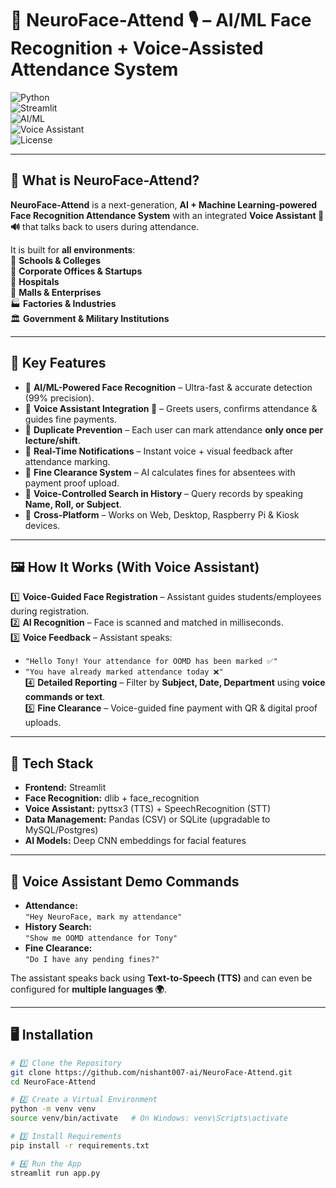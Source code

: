 # 🤖 NeuroFace-Attend 🎙️ – AI/ML Face Recognition + Voice-Assisted Attendance System  

![Python](https://img.shields.io/badge/Python-3.9+-blue)  
![Streamlit](https://img.shields.io/badge/Framework-Streamlit-orange)  
![AI/ML](https://img.shields.io/badge/AI%2FML-Face_Recognition-green)  
![Voice Assistant](https://img.shields.io/badge/Feature-Voice_Assistant-purple)  
![License](https://img.shields.io/badge/License-MIT-red)  

---

## 🌟 **What is NeuroFace-Attend?**

**NeuroFace-Attend** is a next-generation, **AI + Machine Learning-powered Face Recognition Attendance System** with an integrated **Voice Assistant 🤖🔊** that talks back to users during attendance.  

It is built for **all environments**:  
🏫 **Schools & Colleges**  
🏢 **Corporate Offices & Startups**  
🏥 **Hospitals**  
🏬 **Malls & Enterprises**  
🏭 **Factories & Industries**  
🏛️ **Government & Military Institutions**  

---

## 🚀 **Key Features**  

- 🔹 **AI/ML-Powered Face Recognition** – Ultra-fast & accurate detection (99% precision).  
- 🔹 **Voice Assistant Integration 🎤** – Greets users, confirms attendance & guides fine payments.  
- 🔹 **Duplicate Prevention** – Each user can mark attendance **only once per lecture/shift**.  
- 🔹 **Real-Time Notifications** – Instant voice + visual feedback after attendance marking.  
- 🔹 **Fine Clearance System** – AI calculates fines for absentees with payment proof upload.  
- 🔹 **Voice-Controlled Search in History** – Query records by speaking **Name, Roll, or Subject**.  
- 🔹 **Cross-Platform** – Works on Web, Desktop, Raspberry Pi & Kiosk devices.  

---

## 🖼️ **How It Works (With Voice Assistant)**  

1️⃣ **Voice-Guided Face Registration** – Assistant guides students/employees during registration.  
2️⃣ **AI Recognition** – Face is scanned and matched in milliseconds.  
3️⃣ **Voice Feedback** – Assistant speaks:  
   - `"Hello Tony! Your attendance for OOMD has been marked ✅"`  
   - `"You have already marked attendance today ❌"`  
4️⃣ **Detailed Reporting** – Filter by **Subject, Date, Department** using **voice commands or text**.  
5️⃣ **Fine Clearance** – Voice-guided fine payment with QR & digital proof uploads.  

---

## 🔧 **Tech Stack**  

- **Frontend:** Streamlit  
- **Face Recognition:** dlib + face_recognition  
- **Voice Assistant:** pyttsx3 (TTS) + SpeechRecognition (STT)  
- **Data Management:** Pandas (CSV) or SQLite (upgradable to MySQL/Postgres)  
- **AI Models:** Deep CNN embeddings for facial features  

---

## 🎤 **Voice Assistant Demo Commands**  

- **Attendance:**  
  `"Hey NeuroFace, mark my attendance"`  
- **History Search:**  
  `"Show me OOMD attendance for Tony"`  
- **Fine Clearance:**  
  `"Do I have any pending fines?"`  

The assistant speaks back using **Text-to-Speech (TTS)** and can even be configured for **multiple languages 🌍**.

---

## 🖥️ **Installation**  

```bash
# 1️⃣ Clone the Repository
git clone https://github.com/nishant007-ai/NeuroFace-Attend.git
cd NeuroFace-Attend

# 2️⃣ Create a Virtual Environment
python -m venv venv
source venv/bin/activate   # On Windows: venv\Scripts\activate

# 3️⃣ Install Requirements
pip install -r requirements.txt

# 4️⃣ Run the App
streamlit run app.py
